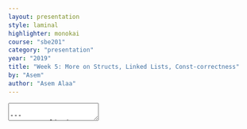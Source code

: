 ```yaml
---
layout: presentation
style: laminal
highlighter: monokai
course: "sbe201"
category: "presentation"
year: "2019"
title: "Week 5: More on Structs, Linked Lists, Const-correctness"
by: "Asem"
author: "Asem Alaa"
---
```


<textarea id="source">

---
### Type Aliasing

```c++
struct Position
{
    double x;
    double y;
};

using Coordinates = Position;
```

---
## C++ Milestones

--
<img src="/gallery/c++milestones.jpg" style="width:100%">

---
<img src="/gallery/c++milestones2.png" style="width:100%">

---
### Compiling C++ of 2003

--
```terminal
g++ -std=c++03 source_code.cpp -o output_name
```

---
### Compiling C++ of 2011

add flag `-std=c++11`

--
```terminal
g++ -std=c++11 source_code.cpp -o output_name
```

---
### Other Important g++ Compiler Flag

--
#### `-Wall` flag


--
* Let `g++` not just reports you errors.
--
* Let him report you all the **warnings**.
--
* Fixing **warning** avoids many run-time issues.


--
##### Compiling C++ of 2011 plus enable all warnings

```terminal
g++ -Wall -std=c++11 source_code.cpp -o output_name
```

---
## Assignment of Week 4

### General Linked List (LL): 11 operations


--
<img src="/gallery/LinkedList/Week5_LL_Hi.gif" style="width:100%">
© algomation.com

---
### LL operations:

--
* insertion at front.
--
* insertion at back.
--
* remove from front.
--
* remove from back.
--
* remove nth element.
--
* return front.
--
* return back.
--
* return nth element.
--
* remove a node **next to** a given node.
--
* remove nodes with given data (filtration).
--
* is empty?
--
* printAll.
--
* delete the whole list from the heap.

---
#### A: LL of Integers

--
##### Define Your New Types

--
```c++
struct IntegerNode
{
    int data;
    IntegerNode *next = nullptr;
};

struct IntegerLL
{
    IntegerNode *front;
};
```

---
##### Insertions

--
```c++
void insertBack( IntegerLL &list, int newElement )
{
    // Logic
}

void insertFront( IntegerLL &list, int newElement )
{
    // Logic
}
```

---
##### Access

--
```c++
int getFront( IntegerLL &list )
{
    // Logic
}

int getBack( IntegerLL &list )
{
    // Logic
}

int getNth( IntegerLL &list )
{
    // Logic
}
```

---
##### Removal

--
```c++
void removeBack( IntegerLL &list )
{
    // Logic
}

void removeFront( IntegerLL &list )
{
    // Logic
}

void removeNth( IntegerLL &list )
{
    // Logic
}

void removeNext( IntegerLL &list, IntegerNode* node )
{
    // Logic
}
```

---
##### Remove an Arbitrary Point

--
```c++
void removeNode( IntegerLL &list , IntegerNode *node )
{
    // Logic
}

void removeData( IntegerLL &list , int data )
{
    // Logic
}
```

---
##### Are you empty?

--
```c++
bool isEmpty( IntegerLL &list )
{
    // Logic
}
```

---
##### Display, clear

```c++
void printAll( IntegerLL &list )
{
    // Logic
}

void clear( IntegerLL &list )
{
    // Logic
    // Memory Management
}
```

---
#### B: LL of Characters

```c++
struct CharNode
{
    char data;
    CharNode *next = nullptr;
};

struct CharLL
{
    CharNode *front = nullptr;
};
```

---
#### Copy your logic

Copy-paste the same logic of the Integers Linked List, but change each:

--
* `int` to `char`,
* `IntegerLL` to `CharLL`, and
* `IntegerNode` to `CharNode`.


---
<img src="/gallery/dna_array.svg" style="width:80%">

<img src="/gallery/dna_ll.svg" style="width:80%">

---
### Stacks using LL

--
### Node type

```c++
struct CharNode
{
    char data;
    CharNode* next = nullptr;
};
```

--
### Stack-LL

```c++
struct CharStackLL
{
    CharNode *front = nullptr;
};
```

--
* And we need: push, pop, and front.


---
### Stack-LL: access front operation

```c++
char front( CharStackLL &stack )
{
    return stack.front->data;
}
```

---
### Stack-LL: Push-to-front operation

<img src="/gallery/LinkedList/Week5_Stack_Push.gif" style="width:100%">
© algomation.com
---
### Stack-LL: Push-to-front operation

```c++
void push( CharStackLL &stack , char data )
{
    CharNode *newNode = new CharNode;

    newNode->data = data;
    newNode->next = stack.front;

    stack.front = newNode;
}
```

or, equivalently

```c++
void push( CharStackLL &stack , char data )
{
    CharNode *newNode = new CharNode{ data , stack.front };
    stack.front = newNode;
}
```

---
#### DRY solution: (optional):

```c++
void push( CharStackLL &stack , char data )
{
    // 1. Make a LL interface
    CharLL list{ stack.front };

    // 2. DRY
    lists::pushFront( list , data );

    // 3. Update Stack front
    stack.front = list.front;
}
```

---
### Pop operation

When popping an element from the front,

<img src="/gallery/LinkedList/Week5_Stack_Pop.gif" style="width:100%">
© algomation.com

---
```c++
void pop( CharStackLL &stack )
{
    if( stack.front )
    {
        // Save the pointer of the front, so we delete it later
        CharNode *oldFront = stack.front;

        // Update the front of the stack
        stack.front = stack.front->next;

        // Now delete the old pointer
        delete oldFront;
    }
    else
    {
        // If the stack is empty, make the program to terminate (crash)!
        // The user of this function should have checked if the stack is not empty.
        exit( 1 );
    }
}
```

---
or DRY solution,

```c++
void pop( CharStack &stack )
{
    // 1. Make a Linked List Interface.
    CharLL list{ stack.front };

    // 2. DRY
    lists::removeFront( list );

    // 3. Update the Stack front now.
    stack.front = list.front;
}
```

---
### Asking a Stack if it is Empty

```c++
bool isEmpty( CharacterStackLL &stack )
{
    if( stack.front == nullptr )
    {
        return true;
    }
    else
    {
        return false;
    }
}
```

--
Again, could be done that way:

```c++
bool isEmpty( CharacterStackLL &stack )
{
    return stack.front == nullptr;
}
```

---
### Home Demo

Open [{StackLL}](https://www.cs.usfca.edu/~galles/visualization/StackLL.html) and play with the stack to realize its behaviour. This demo shows a **Stack** implemented with **linked list**.

---
## LL-Based Queues

```c++
struct DoubleNode
{
    double data;
    DoubleNode *next;
    DoubleNode *prev;
};

struct DoublesQueueLL
{
    DoubleNode *front = nullptr;
    DoubleNode *back = nullptr;
};
```

---
### Asking if the LL is Empty

```c++
bool isEmpty( NumbersQueueLL queue )
{
    if( queue.back == nullptr )
    {
        return true;
    }
    else
    {
        return false;
    }
}
```

---
Or equivalently,

```c++
bool isEmpty( NumbersQueueLL queue )
{
    return queue.back == nullptr;
}
```


---
### Enqueuing a New Element

New elements can be added to the **back**.


```c++
void enqueue( NumbersQueueLL &queue , double newSample )
{
    if( isEmpty( queue ))
    {
        queue.back = new DoubleNode{ newSample , nullptr };
        queue.front = queue.back;
    }
    else
    {
        queue.back->next = new DoubleNode{ newSample , nullptr };
        queue.back = queue.back->next;
    }
}
```

.red[*The above snippet is updated at Thursday 22 March 2019.*]

---
### Dequeueing an Element

Left for the assignment.

---
## Free Functions vs. Methods

```c++
CharStackLL cstack;
```

--
#### Which is more elegant?

--
```c++
push( cstack , 'A' );
```

--
What if we can do

```c++
cstack.push('A');
```

--
* First version => free function.
* Second version => method.


---
#### Procedural Paradigm

--
```c++
struct CharStackLL
{
    CharNode *front = nullptr;
};

void push( CharStackLL &stack , char data )
{
    CharNode *newNode = new CharNode{ data , stack.front };
    stack.front = newNode;
}
```

---
#### Object Oriented Paradigm (OOP)

--
```c++
struct CharStackLL
{
    CharNode *front = nullptr;
    
    void push( char newElement )
    {
        CharNode *newNode = new CharNode{ data , this->front };
        this->front = newNode;
    }
};
```

--
* A method inside a `struct` has an access to a very special pointer called `this`.
* `this` pointer gives a method access to all the `struct` members.

---
## Const Correctness

When passing a *pointer* or *reference* that **should not be modified**. It is very recommended to add `const` qualifier, so you guarantee the function **won't modify its contents**.

```c++
struct IntegerNode
{
    int data;
    IntegerNode *next = nullptr;
};

struct IntegerLL
{
    IntegerNode *front;
};
```

---
```c++
void insertBack( IntegerLL &list, int data )
{
    // Logic
}
```

---
```c++
void insertFront( IntegerLL &list, int data )
{
    // Logic
}
```

---

```c++
int front( IntegerLL &list )
{
    list.front = nullptr; // !!!
    // Logic
}
```

--
```c++
int front( const IntegerLL &list )
{
    // Logic
}
```

---
```c++
int back( IntegerLL &list )
{
    // What if your frind missed up with the list!
    
    nuke( list );
    // Logic
}
```

--
```c++
int back( const IntegerLL &list )
{
    // Logic
}
```


---
```c++
void removeBack( IntegerLL &list )
{
    // Logic
}
```

```c++
void removeFront( IntegerLL &list )
{
    // Logic
}
```


---
```c++
void removeNode( IntegerLL &list , IntegerNode *node )
{
    // Logic
}
```

```c++
void removeData( IntegerLL &list , int data )
{
    // Logic
}
```


---
```c++
bool isEmpty( IntegerLL &list )
{
    // Logic
}
```

--

```c++
bool isEmpty( const IntegerLL &list )
{
    // Logic
}
```

---
```c++
void printAll( IntegerLL &list )
{
    // Logic
}
```

--
```c++
void printAll( const IntegerLL &list )
{
    // Logic
}
```

---
```c++
void clear( IntegerLL &list )
{
    // Logic
}
```

</textarea>
